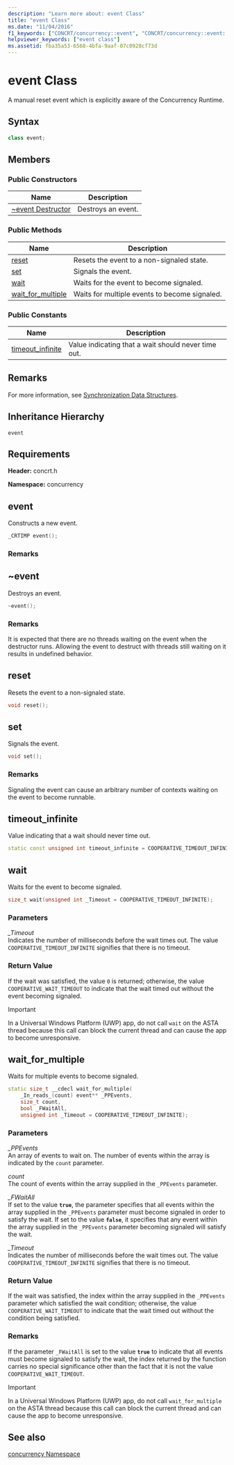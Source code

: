 ```yaml
---
description: "Learn more about: event Class"
title: "event Class"
ms.date: "11/04/2016"
f1_keywords: ["CONCRT/concurrency::event", "CONCRT/concurrency::event::reset", "CONCRT/concurrency::event::set", "CONCRT/concurrency::event::wait", "CONCRT/concurrency::event::wait_for_multiple", "CONCRT/concurrency::event::timeout_infinite"]
helpviewer_keywords: ["event class"]
ms.assetid: fba35a53-6568-4bfa-9aaf-07c0928cf73d
---
```

# event Class

A manual reset event which is explicitly aware of the Concurrency Runtime.

## Syntax

```cpp
class event;
```

## Members

### Public Constructors

|Name|Description|
|----------|-----------------|
|[~event Destructor](#dtor)|Destroys an event.|

### Public Methods

|Name|Description|
|----------|-----------------|
|[reset](#reset)|Resets the event to a non-signaled state.|
|[set](#set)|Signals the event.|
|[wait](#wait)|Waits for the event to become signaled.|
|[wait_for_multiple](#wait_for_multiple)|Waits for multiple events to become signaled.|

### Public Constants

|Name|Description|
|----------|-----------------|
|[timeout_infinite](#timeout_infinite)|Value indicating that a wait should never time out.|

## Remarks

For more information, see [Synchronization Data Structures](../../../parallel/concrt/synchronization-data-structures.md).

## Inheritance Hierarchy

`event`

## Requirements

**Header:** concrt.h

**Namespace:** concurrency

## <a name="ctor"></a> event

Constructs a new event.

```cpp
_CRTIMP event();
```

### Remarks

## <a name="dtor"></a> ~event

Destroys an event.

```cpp
~event();
```

### Remarks

It is expected that there are no threads waiting on the event when the destructor runs. Allowing the event to destruct with threads still waiting on it results in undefined behavior.

## <a name="reset"></a> reset

Resets the event to a non-signaled state.

```cpp
void reset();
```

## <a name="set"></a> set

Signals the event.

```cpp
void set();
```

### Remarks

Signaling the event can cause an arbitrary number of contexts waiting on the event to become runnable.

## <a name="timeout_infinite"></a> timeout_infinite

Value indicating that a wait should never time out.

```cpp
static const unsigned int timeout_infinite = COOPERATIVE_TIMEOUT_INFINITE;
```

## <a name="wait"></a> wait

Waits for the event to become signaled.

```cpp
size_t wait(unsigned int _Timeout = COOPERATIVE_TIMEOUT_INFINITE);
```

### Parameters

*_Timeout*<br/>
Indicates the number of milliseconds before the wait times out. The value `COOPERATIVE_TIMEOUT_INFINITE` signifies that there is no timeout.

### Return Value

If the wait was satisfied, the value `0` is returned; otherwise, the value `COOPERATIVE_WAIT_TIMEOUT` to indicate that the wait timed out without the event becoming signaled.

> [!IMPORTANT]
> In a Universal Windows Platform (UWP) app, do not call `wait` on the ASTA thread because this call can block the current thread and can cause the app to become unresponsive.

## <a name="wait_for_multiple"></a> wait_for_multiple

Waits for multiple events to become signaled.

```cpp
static size_t __cdecl wait_for_multiple(
    _In_reads_(count) event** _PPEvents,
    size_t count,
    bool _FWaitAll,
    unsigned int _Timeout = COOPERATIVE_TIMEOUT_INFINITE);
```

### Parameters

*_PPEvents*<br/>
An array of events to wait on. The number of events within the array is indicated by the `count` parameter.

*count*<br/>
The count of events within the array supplied in the `_PPEvents` parameter.

*_FWaitAll*<br/>
If set to the value **`true`**, the parameter specifies that all events within the array supplied in the `_PPEvents` parameter must become signaled in order to satisfy the wait. If set to the value **`false`**, it specifies that any event within the array supplied in the `_PPEvents` parameter becoming signaled will satisfy the wait.

*_Timeout*<br/>
Indicates the number of milliseconds before the wait times out. The value `COOPERATIVE_TIMEOUT_INFINITE` signifies that there is no timeout.

### Return Value

If the wait was satisfied, the index within the array supplied in the `_PPEvents` parameter which satisfied the wait condition; otherwise, the value `COOPERATIVE_WAIT_TIMEOUT` to indicate that the wait timed out without the condition being satisfied.

### Remarks

If the parameter `_FWaitAll` is set to the value **`true`** to indicate that all events must become signaled to satisfy the wait, the index returned by the function carries no special significance other than the fact that it is not the value `COOPERATIVE_WAIT_TIMEOUT`.

> [!IMPORTANT]
> In a Universal Windows Platform (UWP) app, do not call `wait_for_multiple` on the ASTA thread because this call can block the current thread and can cause the app to become unresponsive.

## See also

[concurrency Namespace](concurrency-namespace.md)
